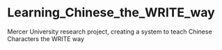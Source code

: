 # Learning_Chinese_the_WRITE_way
Mercer University research project, creating a system to teach Chinese Characters the WRITE way
